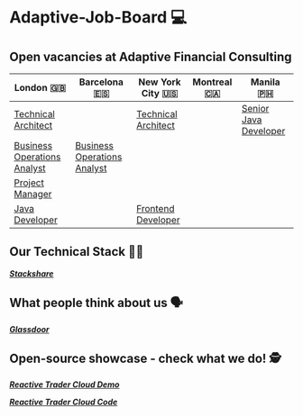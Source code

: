 # Adaptive-Job-Board :computer:
## Open vacancies at Adaptive Financial Consulting ##

| London 🇬🇧  | Barcelona 🇪🇸 | New York City 🇺🇸 | Montreal 🇨🇦 | Manila 🇵🇭
| ------------- | ------------- | ------------- | ------------- | ------------- |
| [Technical Architect](https://weareadaptive.com/careers/jobs/?job=5527244) | | [Technical Architect](https://weareadaptive.com/careers/jobs/?job=5494186) |  | [Senior Java Developer](https://weareadaptive.com/careers/jobs/?job=5595292) |
| [Business Operations Analyst](https://weareadaptive.com/careers/jobs/?job=4623170) | [Business Operations Analyst](https://weareadaptive.com/careers/jobs/?job=4642817) |  |  |
| [Project Manager](https://weareadaptive.com/careers/jobs/?job=4640190) |  |  |  |
| [Java Developer](https://weareadaptive.com/careers/jobs/?job=4652970) |  | [Frontend Developer](https://weareadaptive.com/careers/jobs/?job=4411717) |  |


## Our Technical Stack 	:woman_technologist: ##

**_[Stackshare](https://stackshare.io/AFC/adaptive-financial-consulting)_**

## What people think about us :speaking_head: ## 

**_[Glassdoor](https://www.glassdoor.co.uk/Reviews/Adaptive-Financial-Consulting-Reviews-E833383.htm)_**

## Open-source showcase - check what we do! :detective: ##

**_[Reactive Trader Cloud Demo](https://web-demo.adaptivecluster.com/)_**

**_[Reactive Trader Cloud Code](https://github.com/AdaptiveConsulting/ReactiveTraderCloud)_**
